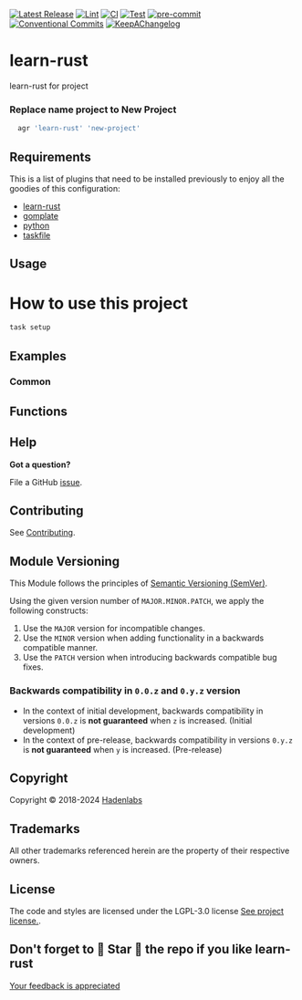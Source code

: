 <!--


  ** DO NOT EDIT THIS FILE
  **
  ** 1) Make all changes to `provision/generator/README.yaml`
  ** 2) Run`task readme` to rebuild this file.
  **
  ** (We maintain HUNDREDS of open source projects. This is how we maintain our sanity.)
  **


  -->

[![Latest Release](https://img.shields.io/github/release/luismayta/learn-rust)](https://github.com/luismayta/learn-rust/releases) [![Lint](https://img.shields.io/github/workflow/status/luismayta/learn-rust/lint-code)](https://github.com/luismayta/learn-rust/actions?workflow=lint-code) [![CI](https://img.shields.io/github/workflow/status/luismayta/learn-rust/ci)](https://github.com/luismayta/learn-rust/actions?workflow=ci) [![Test](https://img.shields.io/github/workflow/status/luismayta/learn-rust/test)](https://github.com/luismayta/learn-rust/actions?workflow=test) [![pre-commit](https://img.shields.io/badge/pre--commit-enabled-brightgreen?logo=pre-commit&logoColor=white)](https://github.com/pre-commit/pre-commit) [![Conventional Commits](https://img.shields.io/badge/Conventional%20Commits-1.0.0-yellow)](https://conventionalcommits.org) [![KeepAChangelog](https://img.shields.io/badge/changelog-Keep%20a%20Changelog%20v1.0.0-orange)](https://keepachangelog.com)

# learn-rust

learn-rust for project

### Replace name project to New Project

```bash
  agr 'learn-rust' 'new-project'
```

## Requirements

This is a list of plugins that need to be installed previously to enjoy all the goodies of this configuration:

- [learn-rust](https://github.com/luismayta/learn-rust)
- [gomplate](https://github.com/hairyhenderson/gomplate)
- [python](https://www.python.org)
- [taskfile](https://github.com/go-task/task)

## Usage

# How to use this project

```bash
task setup
```

## Examples

<!-- Space: Projects -->
<!-- Parent: LearnRust -->
<!-- Title: Examples LearnRust -->
<!-- Label: Examples -->
<!-- Include: ./../disclaimer.md -->
<!-- Include: ac:toc -->

### Common

 <!-- Space: Projects -->
<!-- Parent: LearnRust -->
<!-- Title: Functions LearnRust -->
<!-- Label: Functions -->
<!-- Include: docs/disclaimer.md -->
<!-- Include: ac:toc -->

## Functions

## Help

**Got a question?**

File a GitHub [issue](https://github.com/luismayta/learn-rust/issues).

## Contributing

See [Contributing](./docs/contributing.md).

## Module Versioning

This Module follows the principles of [Semantic Versioning (SemVer)](https://semver.org/).

Using the given version number of `MAJOR.MINOR.PATCH`, we apply the following constructs:

1. Use the `MAJOR` version for incompatible changes.
1. Use the `MINOR` version when adding functionality in a backwards compatible manner.
1. Use the `PATCH` version when introducing backwards compatible bug fixes.

### Backwards compatibility in `0.0.z` and `0.y.z` version

- In the context of initial development, backwards compatibility in versions `0.0.z` is **not guaranteed** when `z` is increased. (Initial development)
- In the context of pre-release, backwards compatibility in versions `0.y.z` is **not guaranteed** when `y` is increased. (Pre-release)

## Copyright

Copyright © 2018-2024 [Hadenlabs](https://hadenlabs.com)

## Trademarks

All other trademarks referenced herein are the property of their respective owners.

## License

The code and styles are licensed under the LGPL-3.0 license [See project license.](LICENSE).

## Don't forget to 🌟 Star 🌟 the repo if you like learn-rust

[Your feedback is appreciated](https://github.com/luismayta/learn-rust/issues)
